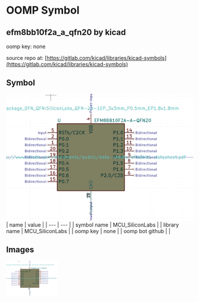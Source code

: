 # OOMP Symbol  
## efm8bb10f2a_a_qfn20  by kicad  
  
oomp key: none  
  
source repo at: [https://gitlab.com/kicad/libraries/kicad-symbols](https://gitlab.com/kicad/libraries/kicad-symbols)  
## Symbol  
  
[![working.png](working_600.png)](working.png)  
| name | value | 
| --- | --- | 
| symbol name | MCU_SiliconLabs | 
| library name | MCU_SiliconLabs | 
| oomp key | none | 
| oomp bot github |  | 
## Images  
  
[![working.png](working_140.png)](working.png)  
